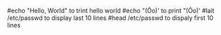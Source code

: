 #echo "Hello, World" to trint hello world
#echo "(Ôo)' to print "(Ôo)'
#lait /etc/passwd to display last 10 lines
#head /etc/passwd to dispaly first 10 lines
